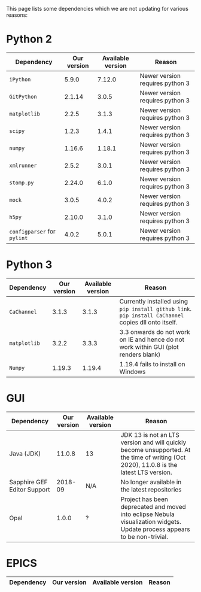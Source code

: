 This page lists some dependencies which we are not updating for various reasons:

# Python 2

| Dependency | Our version | Available version | Reason |
| --- | --- | --- | --- |
| `iPython` | 5.9.0 | 7.12.0 | Newer version requires python 3 |
| `GitPython` | 2.1.14 | 3.0.5 | Newer version requires python 3 |
| `matplotlib` | 2.2.5 | 3.1.3 | Newer version requires python 3 |
| `scipy` | 1.2.3 | 1.4.1 | Newer version requires python 3 |
| `numpy` | 1.16.6 | 1.18.1 | Newer version requires python 3 |
| `xmlrunner` | 2.5.2 | 3.0.1 | Newer version requires python 3 |
| `stomp.py`  | 2.24.0 | 6.1.0 | Newer version requires python 3 |
| `mock`      | 3.0.5  | 4.0.2 | Newer version requires python 3 |
| `h5py`      | 2.10.0 | 3.1.0 | Newer version requires python 3 |
| `configparser` for `pylint` | 4.0.2 | 5.0.1 | Newer version requires python 3 |

# Python 3

| Dependency | Our version | Available version | Reason |
| --- | --- | --- | --- |
| `CaChannel` | 3.1.3 | 3.1.3 | Currently installed using `pip install github link`. `pip install CaChannel` copies dll onto itself. |
| `matplotlib` | 3.2.2 | 3.3.3 | 3.3 onwards do not work on IE and hence do not work within GUI (plot renders blank)  |
| `Numpy` | 1.19.3 | 1.19.4 | 1.19.4 fails to install on Windows |

# GUI

| Dependency | Our version | Available version | Reason |
| --- | --- | --- | --- |
| Java (JDK) | 11.0.8 | 13 | JDK 13 is not an LTS version and will quickly become unsupported. At the time of writing (Oct 2020), 11.0.8 is the latest LTS version. |
| Sapphire GEF Editor Support | 2018-09 | N/A | No longer available in the latest repositories |
| Opal| 1.0.0 | ? | Project has been deprecated and moved into eclipse Nebula visualization widgets. Update process appears to be non-trivial. |

# EPICS

| Dependency | Our version | Available version | Reason |
| --- | --- | --- | --- |
